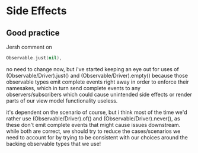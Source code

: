# Side Effects


## Good practice

Jersh comment on

```swift
Observable.just(nil),
```

no need to change now, but i've started keeping an eye out for uses of (Observable/Driver).just() and (Observable/Driver).empty() because those observable types emit complete events right away in order to enforce their namesakes, which in turn send complete events to any observers/subscribers which could cause unintended side effects or render parts of our view model functionality useless.


it's dependent on the scenario of course, but i think most of the time we'd rather use (Observable/Driver).of() and (Observable/Driver).never(), as these don't emit complete events that might cause issues downstream. while both are correct, we should try to reduce the cases/scenarios we need to account for by trying to be consistent with our choices around the backing observable types that we use!